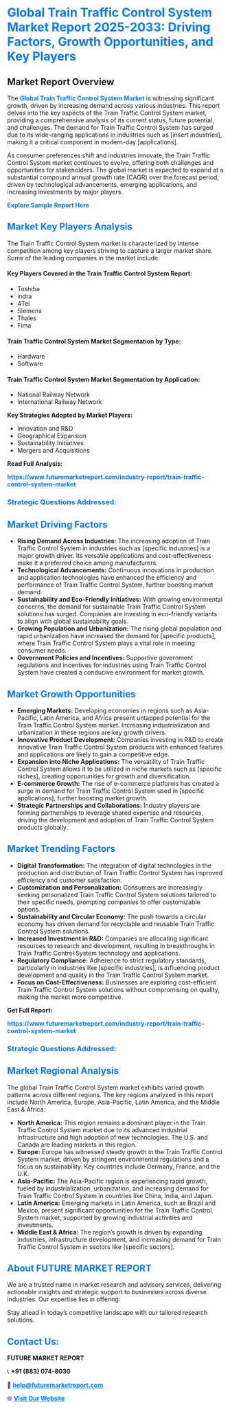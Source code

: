 <h1 style="color: #007BFF;">Global Train Traffic Control System Market Report 2025-2033: Driving Factors, Growth Opportunities, and Key Players</h1>

<section id="overview">
<h2>Market Report Overview</h2>
<p>The <a href="https://www.futuremarketreport.com/industry-report/train-traffic-control-system-market" style="color: #007BFF; text-decoration: none;"><strong>Global Train Traffic Control System Market</strong></a> is witnessing significant growth, driven by increasing demand across various industries. This report delves into the key aspects of the Train Traffic Control System market, providing a comprehensive analysis of its current status, future potential, and challenges. The demand for Train Traffic Control System has surged due to its wide-ranging applications in industries such as [insert industries], making it a critical component in modern-day [applications].</p>
<p>As consumer preferences shift and industries innovate, the Train Traffic Control System market continues to evolve, offering both challenges and opportunities for stakeholders. The global market is expected to expand at a substantial compound annual growth rate (CAGR) over the forecast period, driven by technological advancements, emerging applications, and increasing investments by major players.</p>
</section>

<section id="overview">
<p><a href="https://www.futuremarketreport.com/request-sample/reportId=56087" style="color: #007BFF; text-decoration: none;"><strong>Explore Sample Report Here</strong></a></p>
</section>

<section id="key-players">
<h2 style="color: #007BFF;">Market Key Players Analysis</h2>
<p>The Train Traffic Control System market is characterized by intense competition among key players striving to capture a larger market share. Some of the leading companies in the market include:</p>
<h4>Key Players Covered in the Train Traffic Control System Report:</h4>
<ul><li>Toshiba</li><li>indra</li><li>4Tel</li><li>Siemens</li><li>Thales</li><li>Fima</li></ul>
<h4>Train Traffic Control System Market Segmentation by Type:</h4>
<ul><li>Hardware</li><li>Software</li></ul>

<h4>Train Traffic Control System Market Segmentation by Application:</h4>
<ul><li>National Railway Network</li><li>International Railway Network</li></ul>
<p><strong>Key Strategies Adopted by Market Players:</strong></p>
<ul>
<li>Innovation and R&D</li>
<li>Geographical Expansion</li>
<li>Sustainability Initiatives</li>
<li>Mergers and Acquisitions</li>
</ul>
</section>

<section>
<p><strong>Read Full Analysis: </strong></p><a href="https://www.futuremarketreport.com/industry-report/train-traffic-control-system-market" style="color: #007BFF; text-decoration: none;"><strong>https://www.futuremarketreport.com/industry-report/train-traffic-control-system-market</strong></a>
<h3 style="color: #007BFF;">Strategic Questions Addressed:</h3>
</section>

<section id="driving-factors">
<h2 style="color: #007BFF;">Market Driving Factors</h2>
<ul>
<li><strong>Rising Demand Across Industries:</strong> The increasing adoption of Train Traffic Control System in industries such as [specific industries] is a major growth driver. Its versatile applications and cost-effectiveness make it a preferred choice among manufacturers.</li>
<li><strong>Technological Advancements:</strong> Continuous innovations in production and application technologies have enhanced the efficiency and performance of Train Traffic Control System, further boosting market demand.</li>
<li><strong>Sustainability and Eco-Friendly Initiatives:</strong> With growing environmental concerns, the demand for sustainable Train Traffic Control System solutions has surged. Companies are investing in eco-friendly variants to align with global sustainability goals.</li>
<li><strong>Growing Population and Urbanization:</strong> The rising global population and rapid urbanization have increased the demand for [specific products], where Train Traffic Control System plays a vital role in meeting consumer needs.</li>
<li><strong>Government Policies and Incentives:</strong> Supportive government regulations and incentives for industries using Train Traffic Control System have created a conducive environment for market growth.</li>
</ul>
</section>

<section id="growth-opportunities">
<h2 style="color: #007BFF;">Market Growth Opportunities</h2>
<ul>
<li><strong>Emerging Markets:</strong> Developing economies in regions such as Asia-Pacific, Latin America, and Africa present untapped potential for the Train Traffic Control System market. Increasing industrialization and urbanization in these regions are key growth drivers.</li>
<li><strong>Innovative Product Development:</strong> Companies investing in R&D to create innovative Train Traffic Control System products with enhanced features and applications are likely to gain a competitive edge.</li>
<li><strong>Expansion into Niche Applications:</strong> The versatility of Train Traffic Control System allows it to be utilized in niche markets such as [specific niches], creating opportunities for growth and diversification.</li>
<li><strong>E-commerce Growth:</strong> The rise of e-commerce platforms has created a surge in demand for Train Traffic Control System used in [specific applications], further boosting market growth.</li>
<li><strong>Strategic Partnerships and Collaborations:</strong> Industry players are forming partnerships to leverage shared expertise and resources, driving the development and adoption of Train Traffic Control System products globally.</li>
</ul>
</section>

<section id="trending-factors">
<h2 style="color: #007BFF;">Market Trending Factors</h2>
<ul>
<li><strong>Digital Transformation:</strong> The integration of digital technologies in the production and distribution of Train Traffic Control System has improved efficiency and customer satisfaction.</li>
<li><strong>Customization and Personalization:</strong> Consumers are increasingly seeking personalized Train Traffic Control System solutions tailored to their specific needs, prompting companies to offer customizable options.</li>
<li><strong>Sustainability and Circular Economy:</strong> The push towards a circular economy has driven demand for recyclable and reusable Train Traffic Control System solutions.</li>
<li><strong>Increased Investment in R&D:</strong> Companies are allocating significant resources to research and development, resulting in breakthroughs in Train Traffic Control System technology and applications.</li>
<li><strong>Regulatory Compliance:</strong> Adherence to strict regulatory standards, particularly in industries like [specific industries], is influencing product development and quality in the Train Traffic Control System market.</li>
<li><strong>Focus on Cost-Effectiveness:</strong> Businesses are exploring cost-efficient Train Traffic Control System solutions without compromising on quality, making the market more competitive.</li>
</ul>
</section>

<section>
<p><strong>Get Full Report: </strong></p><a href="https://www.futuremarketreport.com/industry-report/train-traffic-control-system-market" style="color: #007BFF; text-decoration: none;"><strong>https://www.futuremarketreport.com/industry-report/train-traffic-control-system-market</strong></a>
<h3 style="color: #007BFF;">Strategic Questions Addressed:</h3>
</section>


<section id="regional-analysis">
<h2 style="color: #007BFF;">Market Regional Analysis</h2>
<p>The global Train Traffic Control System market exhibits varied growth patterns across different regions. The key regions analyzed in this report include North America, Europe, Asia-Pacific, Latin America, and the Middle East & Africa:</p>
<ul>
<li><strong>North America:</strong> This region remains a dominant player in the Train Traffic Control System market due to its advanced industrial infrastructure and high adoption of new technologies. The U.S. and Canada are leading markets in this region.</li>
<li><strong>Europe:</strong> Europe has witnessed steady growth in the Train Traffic Control System market, driven by stringent environmental regulations and a focus on sustainability. Key countries include Germany, France, and the U.K.</li>
<li><strong>Asia-Pacific:</strong> The Asia-Pacific region is experiencing rapid growth, fueled by industrialization, urbanization, and increasing demand for Train Traffic Control System in countries like China, India, and Japan.</li>
<li><strong>Latin America:</strong> Emerging markets in Latin America, such as Brazil and Mexico, present significant opportunities for the Train Traffic Control System market, supported by growing industrial activities and investments.</li>
<li><strong>Middle East & Africa:</strong> The region’s growth is driven by expanding industries, infrastructure development, and increasing demand for Train Traffic Control System in sectors like [specific sectors].</li>
</ul>
</section>

<footer>
<h2 style="color: #007BFF;">About FUTURE MARKET REPORT</h2>
<p>We are a trusted name in market research and advisory services, delivering actionable insights and strategic support to businesses across diverse industries. Our expertise lies in offering:</p>

<p>Stay ahead in today’s competitive landscape with our tailored research solutions.</p>

<h2 style="color: #007BFF;">Contact Us:</h2>
<p><strong>FUTURE MARKET REPORT</strong></p>
<p>📞 <strong>+91 (883) 074-8030</strong></p>
<p>📧 <strong><a href="mailto:help@futuremarketreport.com" style="color: #007BFF;">help@futuremarketreport.com</a></strong></p>
<p>🌐 <strong><a href="https://www.futuremarketreport.com/" style="color: #007BFF;">Visit Our Website</a></strong></p>
</footer>